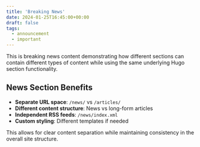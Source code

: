 ```yaml
---
title: 'Breaking News'
date: 2024-01-25T16:45:00+00:00
draft: false
tags: 
  - announcement
  - important
---
```


This is breaking news content demonstrating how different sections can contain different types of content while using the same underlying Hugo section functionality.

## News Section Benefits

- **Separate URL space**: `/news/` vs `/articles/`
- **Different content structure**: News vs long-form articles
- **Independent RSS feeds**: `/news/index.xml`
- **Custom styling**: Different templates if needed

This allows for clear content separation while maintaining consistency in the overall site structure.
